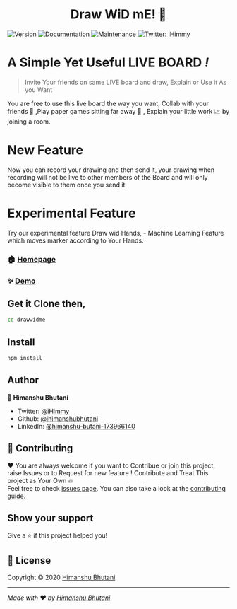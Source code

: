 <h1 align="center">Draw WiD mE! 👋</h1>
<p>
  <img alt="Version" src="https://img.shields.io/badge/version-1.0.0-blue.svg?cacheSeconds=2592000" />
  <a href="https://github.com/ihimanshubhutani/drawWidMe#readme" target="_blank">
    <img alt="Documentation" src="https://img.shields.io/badge/documentation-yes-brightgreen.svg" />
  </a>
  <a href="https://github.com/ihimanshubhutani/drawWidMe/graphs/commit-activity" target="_blank">
    <img alt="Maintenance" src="https://img.shields.io/badge/Maintained%3F-yes-green.svg" />
  </a>
  
  <a href="https://twitter.com/iHimmy" target="_blank">
    <img alt="Twitter: iHimmy" src="https://img.shields.io/twitter/follow/iHimmy.svg?style=social" />
  </a>
</p>

# A Simple Yet Useful LIVE BOARD _!_ 

> Invite Your friends on same LIVE board and draw, Explain or Use it As you Want

You are free to use this live board the way you want, Collab with your friends :couple: ,Play paper games sitting far away :game_die: , Explain your little work :chart_with_upwards_trend: by joining a room.

# New Feature 

Now you can record your drawing and then send it, your drawing when recording will not be live to other members of the Board and will only become visible to them once you send it 

# Experimental Feature 

Try our experimental feature Draw wid Hands, - Machine Learning Feature which moves marker according to Your Hands.

### 🏠 [Homepage](http://drawwidme.herokuapp.com)

### ✨ [Demo](http://drawwidme.herokuapp.com/demo/user)

## Get it Clone then,

```sh
cd drawwidme
```

## Install

```sh
npm install
```

## Author

👤 **Himanshu Bhutani**

* Twitter: [@iHimmy](https://twitter.com/iHimmy)
* Github: [@ihimanshubhutani](https://github.com/ihimanshubhutani)
* LinkedIn: [@himanshu-butani-173966140](https://linkedin.com/in/himanshu-butani-173966140)

## 🤝 Contributing

❤️ You are always welcome if you want to Contribue or join this project, raise Issues or to Request for new feature ! Contribute and Treat This project as Your Own :fire: <br />Feel free to check [issues page](https://github.com/ihimanshubhutani/drawWidMe/issues). You can also take a look at the [contributing guide](https://github.com/ihimanshubhutani/drawWidMe/blob/master/CONTRIBUTING.md).

## Show your support

Give a ⭐️ if this project helped you!

## 📝 License

Copyright © 2020 [Himanshu Bhutani](https://github.com/ihimanshubhutani).<br />

***
_Made with ❤️ by [Himanshu Bhutani](https://github.com/ihimanshubhutani)_
